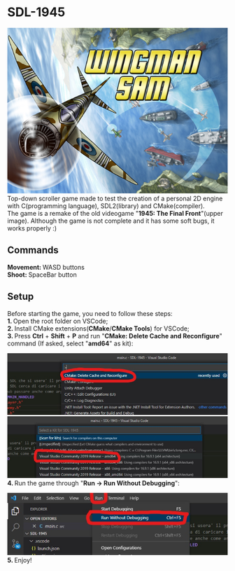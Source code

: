 # SDL-1945
![TITLE](assets/ui/Title.png) </br>
Top-down scroller game made to test the creation of a personal 2D engine with C(programming language), SDL2(library) and CMake(compiler). </br>
The game is a remake of the old videogame "<b>1945: The Final Front</b>"(upper image). Although the game is not complete and it has some soft bugs, it works properly :) </br>
<h2> Commands </h2>
<b> Movement: </b> WASD buttons </br>
<b> Shoot: </b> SpaceBar button </br>
<h2> Setup </h2>
Before starting the game, you need to follow these steps: </br>
<b> 1. </b> Open the root folder on VSCode; </br>
<b> 2. </b> Install CMake extensions(<b>CMake</b>/<b>CMake Tools</b>) for VSCode; </br>
<b> 3. </b> Press <b>Ctrl</b> + <b>Shift</b> + <b>P</b> and run "<b>CMake: Delete Cache and Reconfigure</b>" command (If asked, select "<b>amd64</b>" as kit): </br>

![CONFIGURE](resources/CMakeExamples/CMakeConfigure.png) 
![KIT](resources/CMakeExamples/CMakeKit.png) </br>
<b> 4. </b> Run the game through "<b>Run -> Run Without Debugging</b>":

![RUN](resources/CMakeExamples/Run.png) </br>
<b> 5. </b> Enjoy!
